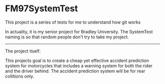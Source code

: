 # FM97SystemTest
This project is a series of tests for me to understand how git works

In actuality, it is my senior project for Bradley University. The SystemTest naming is so that random people don't try to take my project.

___________________________________________________________________________________________________________________________________________

The project itself:

This projects goal is to create a cheap yet effective accident prediction system for motorcycles that includes a warning system for both
the rider and the driver behind. The accident prediction system will be for rear collitions only. 